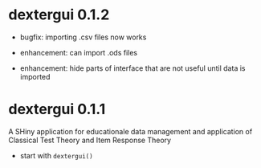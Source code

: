 # dextergui 0.1.2

* bugfix: importing .csv files now works

* enhancement: can import .ods files 

* enhancement: hide parts of interface that are not useful until data is imported

# dextergui 0.1.1

A SHiny application for educationale data management and application of Classical Test Theory and Item Response Theory

* start with `dextergui()`